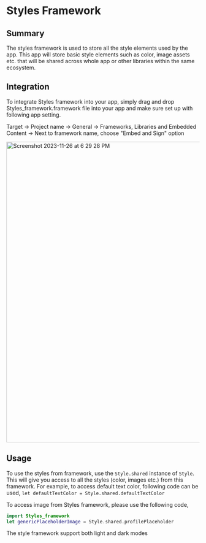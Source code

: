 # Styles Framework

## Summary
The styles framework is used to store all the style elements used by the app. This app will store basic style elements such as color, image assets etc. that will be shared across whole app or other libraries within the same ecosystem. 

## Integration
To integrate Styles framework into your app, simply drag and drop Styles_framework.framework file into your app and make sure set up with following app setting.

Target -> Project name -> General -> Frameworks, Libraries and Embedded Content -> Next to framework name, choose "Embed and Sign" option

<img width="784" alt="Screenshot 2023-11-26 at 6 29 28 PM" src="https://github.com/jayesh15111988/LogoPicker/assets/6687735/9a279cd2-282e-4c05-a7ff-8314bffe1d1d">

## Usage
To use the styles from framework, use the `Style.shared` instance of `Style`. This will give you access to all the styles (color, images etc.) from this framework. 
For example, to access default text color, following code can be used,
`let defaultTextColor = Style.shared.defaultTextColor`

To access image from Styles framework, please use the following code,
```swift
import Styles_framework
let genericPlaceholderImage = Style.shared.profilePlaceholder
```
The style framework support both light and dark modes  

